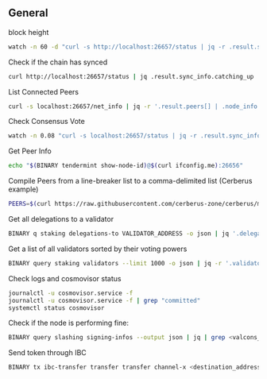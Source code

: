 ## General

block height

```bash
watch -n 60 -d "curl -s http://localhost:26657/status | jq -r .result.sync_info.latest_block_height"
```

Check if the chain has synced

```bash
curl http://localhost:26657/status | jq .result.sync_info.catching_up
```

List Connected Peers

```bash
curl -s localhost:26657/net_info | jq -r '.result.peers[] | .node_info.moniker, .node_info.id, .node_info.listen_addr, .remote_ip'
```

Check Consensus Vote

```bash
watch -n 0.08 "curl -s localhost:26657/status | jq -r .result.sync_info.latest_block_height; curl -s localhost:26657/consensus_state | jq -r '.result.round_state.height_vote_set[0] | (.prevotes_bit_array, .precommits_bit_array)'"
```

Get Peer Info

```bash
echo "$(BINARY tendermint show-node-id)@$(curl ifconfig.me):26656"
```

Compile Peers from a line-breaker list to a comma-delimited list (Cerberus example)

```bash
PEERS=$(curl https://raw.githubusercontent.com/cerberus-zone/cerberus/main/networks/mainnet/peers.txt | head -n 10 | sed 's/$/,/' | tr -d '\n' | sed '$ s/.$//'); sed "s/persistent_peers = \"\"/persistent_peers = $PEERS/" ~/.cerberusd/config/config.toml -i
```

Get all delegations to a validator

```bash
BINARY q staking delegations-to VALIDATOR_ADDRESS -o json | jq '.delegation_responses[].delegation | { addr: .delegator_address, shares: (.shares | tonumber| floor / 1000000)}' | jq -c -s 'sort_by(.shares) | .[]'
```

Get a list of all validators sorted by their voting powers

```bash
BINARY query staking validators --limit 1000 -o json | jq -r '.validators[] | select(.status=="BOND_STATUS_BONDED") | [ (.tokens|tonumber / pow(10; 6)), .description.moniker ] | @csv' | column -t -s"," | sort -k1 -n -r | nl
```

Check logs and cosmovisor status

```bash
journalctl -u cosmovisor.service -f
journalctl -u cosmovisor.service -f | grep "committed"
systemctl status cosmovisor
```

Check if the node is performing fine:

```bash
BINARY query slashing signing-infos --output json | jq | grep <valcons_address>
```

Send token through IBC

```bash
BINARY tx ibc-transfer transfer transfer channel-x <destination_address> 1denom --from xxx --gas xxx
```
